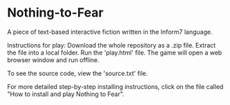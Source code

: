 # Nothing-to-Fear
A piece of text-based interactive fiction written in the Inform7 language.

Instructions for play:
Download the whole repository as a .zip file.
Extract the file into a local folder.
Run the 'play.html' file.
The game will open a web browser window and run offline.

To see the source code, view the 'source.txt' file.

For more detailed step-by-step installing instructions, click on the file called "How to install and play Nothing to Fear".
